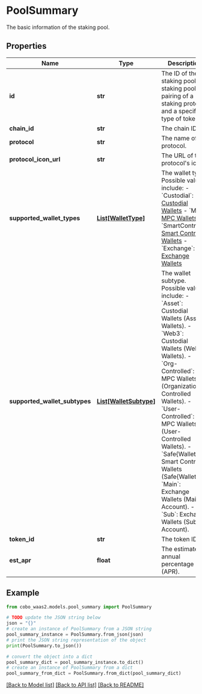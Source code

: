 # PoolSummary

The basic information of the staking pool.

## Properties

Name | Type | Description | Notes
------------ | ------------- | ------------- | -------------
**id** | **str** | The ID of the staking pool. A staking pool is a pairing of a staking protocol and a specific type of token. | 
**chain_id** | **str** | The chain ID. | 
**protocol** | **str** | The name of the protocol. | 
**protocol_icon_url** | **str** | The URL of the protocol&#39;s icon. | 
**supported_wallet_types** | [**List[WalletType]**](WalletType.md) | The wallet type. Possible values include:  - &#x60;Custodial&#x60;: [Custodial Wallets](https://manuals.cobo.com/en/portal/custodial-wallets/introduction)  - &#x60;MPC&#x60;: [MPC Wallets](https://manuals.cobo.com/en/portal/mpc-wallets/introduction)  - &#x60;SmartContract&#x60;: [Smart Contract Wallets](https://manuals.cobo.com/en/portal/smart-contract-wallets/introduction)  - &#x60;Exchange&#x60;: [Exchange Wallets](https://manuals.cobo.com/en/portal/exchange-wallets/introduction)  | 
**supported_wallet_subtypes** | [**List[WalletSubtype]**](WalletSubtype.md) | The wallet subtype. Possible values include: - &#x60;Asset&#x60;: Custodial Wallets (Asset Wallets). - &#x60;Web3&#x60;: Custodial Wallets (Web3  Wallets). - &#x60;Org-Controlled&#x60;: MPC Wallets (Organization-Controlled Wallets). - &#x60;User-Controlled&#x60;: MPC Wallets (User-Controlled Wallets). - &#x60;Safe{Wallet}&#x60;: Smart Contract Wallets (Safe{Wallet}). - &#x60;Main&#x60;: Exchange Wallets (Main Account). - &#x60;Sub&#x60;: Exchange Wallets (Sub Account).  | 
**token_id** | **str** | The token ID. | 
**est_apr** | **float** | The estimated annual percentage rate (APR). | 

## Example

```python
from cobo_waas2.models.pool_summary import PoolSummary

# TODO update the JSON string below
json = "{}"
# create an instance of PoolSummary from a JSON string
pool_summary_instance = PoolSummary.from_json(json)
# print the JSON string representation of the object
print(PoolSummary.to_json())

# convert the object into a dict
pool_summary_dict = pool_summary_instance.to_dict()
# create an instance of PoolSummary from a dict
pool_summary_from_dict = PoolSummary.from_dict(pool_summary_dict)
```
[[Back to Model list]](../README.md#documentation-for-models) [[Back to API list]](../README.md#documentation-for-api-endpoints) [[Back to README]](../README.md)


